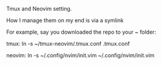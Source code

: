 Tmux and Neovim setting.

How I manage them on my end is via a symlink

For example, say you downloaded the repo to your ~ folder:

tmux: ln -s ~/tmux-neovim/.tmux.conf .tmux.conf

neovim: ln -s ~/.config/nvim/init.vim ~/.config/nvim/init.vim
